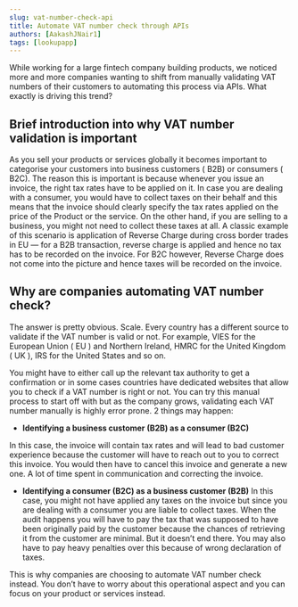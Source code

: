 ```yaml
---
slug: vat-number-check-api
title: Automate VAT number check through APIs
authors: [AakashJNair1]
tags: [lookupapp]
---
```


While working for a large fintech company building products, we noticed more and more companies wanting to shift from manually validating VAT numbers of their customers to automating this process via APIs. What exactly is driving this trend? <!--truncate-->


## Brief introduction into why VAT number validation is important

As you sell your products or services globally it becomes important to categorise your customers into business customers ( B2B) or consumers ( B2C). The reason this is important is because whenever you issue an invoice, the right tax rates have to be applied on it. In case you are dealing with a consumer, you would have to collect taxes on their behalf and this means that the invoice should clearly specify the tax rates applied on the price of the Product or the service. On the other hand, if you are selling to a business, you might not need to collect these taxes at all. A classic example of this scenario is application of Reverse Charge during cross border trades in EU — for a B2B transaction, reverse charge is applied and hence no tax has to be recorded on the invoice. For B2C however, Reverse Charge does not come into the picture and hence taxes will be recorded on the invoice.

## Why are companies automating VAT number check?

The answer is pretty obvious. Scale. Every country has a different source to validate if the VAT number is valid or not. For example, VIES for the European Union ( EU ) and Northern Ireland, HMRC for the United Kingdom ( UK ), IRS for the United States and so on. 

You might have to either call up the relevant tax authority to get a confirmation or in some cases countries have dedicated websites that allow you to check if a VAT number is right or not. You can try this manual process to start off with but as the company grows, validating each VAT number manually is highly error prone. 2 things may happen:

- **Identifying a business customer (B2B) as a consumer (B2C)**

In this case, the invoice will contain tax rates and will lead to bad customer experience because the customer will have to reach out to you to correct this invoice. You would then have to cancel this invoice and generate a new one. A lot of time spent in communication and correcting the invoice.


- **Identifying a consumer (B2C) as a business customer (B2B)**
In this case, you might not have applied any taxes on the invoice but since you are dealing with a consumer you are liable to collect taxes. When the audit happens you will have to pay the tax that was supposed to have been originally paid by the customer because the chances of retrieving it from the customer are minimal. But it doesn’t end there. You may also have to pay heavy penalties over this because of wrong declaration of taxes.


This is why companies are choosing to automate VAT number check instead. You don’t have to worry about this operational aspect and you can focus on your product or services instead.
